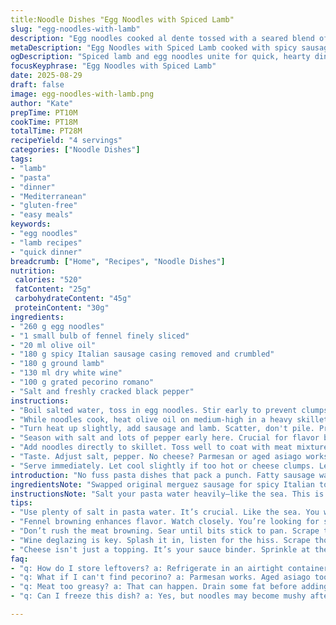 ```yaml
---
title:Noodle Dishes "Egg Noodles with Spiced Lamb"
slug: "egg-noodles-with-lamb"
description: "Egg noodles cooked al dente tossed with a seared blend of spicy merguez sausage and ground lamb. Finished with white wine deglaze and a sharp aged pecorino cheese. No gluten, dairy, or nuts used. Quick sear for deep browning important. Wine cuts through fat. Final seasoning adjustment crucial. Substituted Italian sausage for merguez, pecorino for parmigiano. Onion replaced with fennel for slight anise twist. Total time about 28 minutes."
metaDescription: "Egg Noodles with Spiced Lamb cooked with spicy sausage and ground lamb. Quick recipe delivers punchy flavors."
ogDescription: "Spiced lamb and egg noodles unite for quick, hearty dinner. Experience bold flavors and simple techniques."
focusKeyphrase: "Egg Noodles with Spiced Lamb"
date: 2025-08-29
draft: false
image: egg-noodles-with-lamb.png
author: "Kate"
prepTime: PT10M
cookTime: PT18M
totalTime: PT28M
recipeYield: "4 servings"
categories: ["Noodle Dishes"]
tags:
- "lamb"
- "pasta"
- "dinner"
- "Mediterranean"
- "gluten-free"
- "easy meals"
keywords:
- "egg noodles"
- "lamb recipes"
- "quick dinner"
breadcrumb: ["Home", "Recipes", "Noodle Dishes"]
nutrition: 
 calories: "520"
 fatContent: "25g"
 carbohydrateContent: "45g"
 proteinContent: "30g"
ingredients:
- "260 g egg noodles"
- "1 small bulb of fennel finely sliced"
- "20 ml olive oil"
- "180 g spicy Italian sausage casing removed and crumbled"
- "180 g ground lamb"
- "130 ml dry white wine"
- "100 g grated pecorino romano"
- "Salt and freshly cracked black pepper"
instructions:
- "Boil salted water, toss in egg noodles. Stir early to prevent clumps. Cook until firm but not hard, about 7-8 minutes. Taste test—no mush. Drain noodles well. Toss immediately with a splash of oil to avoid sticking. Set aside."
- "While noodles cook, heat olive oil on medium-high in a heavy skillet. Add sliced fennel, sweat until translucent and just starting to brown at edges, about 5 minutes. Sweet aroma should fill kitchen."
- "Turn heat up slightly, add sausage and lamb. Scatter, don't pile. Press down gently. Let sear without stirring for a minute—listen to that sizzle. Break up meat with back of spatula, encourage browning. Keep stirring and crumbling until no pink remains and bits darken, roughly 7 minutes total. Avoid steaming meat by not overcrowding pan."
- "Season with salt and lots of pepper early here. Crucial for flavor build. Splash in white wine to deglaze—listen for the hiss turning to gentle simmer. Scrape pan bottom to incorporate all those crusty fond bits, flavor concentrated."
- "Add noodles directly to skillet. Toss well to coat with meat mixture. Let sit for 1-2 minutes so noodles absorb juices. Finally, sprinkle grated pecorino over top. Stir again until cheese melts slightly, binding sauce."
- "Taste. Adjust salt, pepper. No cheese? Parmesan or aged asiago works fine. No fennel? Use onion or shallot but reduce quantity; fennel cuts richness with brightness."
- "Serve immediately. Let cool slightly if too hot or cheese clumps. Leftovers reheat gently with splash of water or wine to loosen noodles."
introduction: "No fuss pasta dishes that pack a punch. Fatty sausage warmed by earthy lamb, punchy fennel notes cutting through richness. Egg noodles hold sauce better than regular pasta with ridges and soft bite—key for that home-cooked vibe. Wine? Not garnish. It sharpens, refreshes, loosens pan fond, adds background depth. A quick dish but don’t rush key steps. Brown meat properly, deglaze thoroughly; these build final flavor base. Cheese not just topping—active part blending sauce texture and adding saltiness. Simple tweaks like fennel or pecorino turn basic to unique. No complicated steps, just attention and timing. The kind of dish that tastes better if you keep nose in pan and eyes on your food."
ingredientsNote: "Swapped original merguez sausage for spicy Italian to cut some of the lamb’s gamey edge and balance heat. If merguez available and preferred, keep as is but trim excess fat to avoid greasiness. Fennel replaces onion—adds sweet anise undertones that contrast meat richness and wine acidity. If fennel unavailable, shallots or onions are fine but reduce quantity by half to avoid overpowering. Olive oil quantity slightly increased to compensate for reduced sausage fat. Pecorino romano sharper and saltier than parmigiano but melts similarly; adjust salt accordingly. Egg noodles chosen for quick cook time, texture, and gluten content. For gluten-free, use suitable rice or corn noodles but watch cooking time closely and toss immediately after draining to prevent sticking. Hold noodles gently but firmly in hot water—overcooked pasta kills texture here."
instructionsNote: "Salt your pasta water heavily—like the sea. This is your first and critical seasoning layer. Watch noodles carefully; al dente means slight bite just before fully cooked—taste, don’t trust timer blindly. Immediate draining and oiling prevents clumping, especially with egg noodles. Fennel browns in olive oil releasing natural sugars—watch color not just time. Browning meat properly is a must: no crowding or stirring too often. Get golden bits on bottom then stir, crumble quickly, repeat. Fat renders and carries flavor here. Wine deglazing is technique, not decoration. Proper heat control—too low, no sizzle, no fond lift; too high, burns off alcohol and flavors. Tossing noodles in pan allows fats and juices to coat pasta, not just sit on a plate. Cheese folded in at end works as binder creating silkier texture, not just garnish on top. Season midway and at finish, taste throughout. Using spatula back to break meat fine renders texture, no big chunks. For leftovers, gentle heat and moisture addition rescues dryness but avoid microwave nuking which toughens noodles and cheese clumps."
tips:
- "Use plenty of salt in pasta water. It’s crucial. Like the sea. You want that seasoning to penetrate the noodles. Don't skip this step."
- "Fennel browning enhances flavor. Watch closely. You’re looking for slight caramelization. Keep it moving but don’t stir constantly. Get that sweet aroma."
- "Don’t rush the meat browning. Sear until bits stick to pan. Scrape them as you go. That fond builds flavor. Don't overcrowd the pan."
- "Wine deglazing is key. Splash it in, listen for the hiss. Scrape those browned bits into the mix. That’s your flavor booster right there."
- "Cheese isn't just a topping. It’s your sauce binder. Sprinkle at the end, stir until it melts slightly. Creates a silky texture."
faq:
- "q: How do I store leftovers? a: Refrigerate in an airtight container. Use within three days. Reheat gently. Splash some water or wine to revive."
- "q: What if I can't find pecorino? a: Parmesan works. Aged asiago too. Just adjust salt since pecorino is saltier. Try to use a firm cheese."
- "q: Meat too greasy? a: That can happen. Drain some fat before adding wine. Use leaner sausage. Adjust lamb fat. Balance is everything."
- "q: Can I freeze this dish? a: Yes, but noodles may become mushy after thawing. Freeze in portions. Cook fresh noodles when reheating for best results."

---
```

